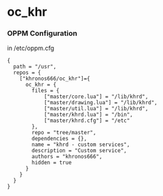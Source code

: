 # oc_khr


### OPPM Configuration

in /etc/oppm.cfg

    {
      path = "/usr",
      repos = {
        ["khronos666/oc_khr"]={
          oc_khr = {
            files = {
                ["master/core.lua"] = "/lib/khrd",
                ["master/drawing.lua"] = "/lib/khrd",
                ["master/util.lua"] = "/lib/khrd",
                ["master/khrd.lua"] = "/bin",
                ["master/khrd.cfg"] = "/etc"
            },
            repo = "tree/master",
            dependencies = {},
            name = "khrd - custom services",
            description = "Custom service",
            authors = "khronos666",
            hidden = true
          }
        }
      }
    }
